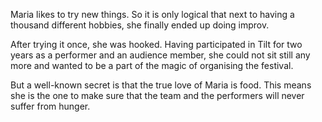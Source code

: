 Maria likes to try new things. So it is only logical that next to 
having a thousand different hobbies, she finally ended up doing improv.

After trying it once, she was hooked. Having participated in Tilt for 
two years as a performer and an audience member, she could not sit 
still any more and wanted to be a part of the magic of organising the 
festival.

But a well-known secret is that the true love of Maria is food. 
This means she is the one to make sure that the team and the performers 
will never suffer from hunger.
